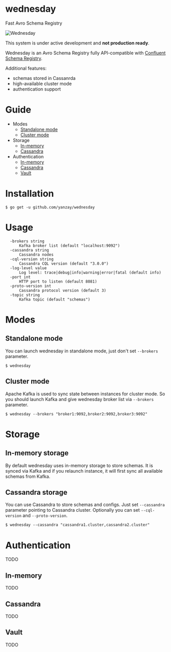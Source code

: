 # wednesday
Fast Avro Schema Registry

![Wednesday](https://upload.wikimedia.org/wikipedia/en/a/ab/Wednesdayswim.jpg)

This system is under active development and **not production ready**.

Wednesday is an Avro Schema Registry fully API-compatible with [Confluent Schema Registry](http://docs.confluent.io/2.0.0/schema-registry/docs/index.html).

Additional features:
- schemas stored in Cassanrda
- high-available cluster mode
- authentication support

# Guide

- Modes
  - [Standalone mode](#standalone-mode)
  - [Cluster mode](#cluster-mode)
- Storage
  - [In-memory](#in-memory-storage)
  - [Cassandra](#cassandra-storage)
- Authentication
  - [In-memory](#in-memory)
  - [Cassandra](#cassandra)
  - [Vault](#vault)

# Installation

```
$ go get -u github.com/yanzay/wednesday
```

# Usage

```
  -brokers string
      Kafka broker list (default "localhost:9092")
  -cassandra string
      Cassandra nodes
  -cql-version string
      Cassandra CQL version (default "3.0.0")
  -log-level value
      Log level: trace|debug|info|warning|error|fatal (default info)
  -port int
      HTTP port to listen (default 8081)
  -proto-version int
      Cassandra protocol version (default 3)
  -topic string
      Kafka topic (default "schemas")
```

# Modes

## Standalone mode

You can launch wednesday in standalone mode, just don't set `--brokers` parameter.
```
$ wednesday
```

## Cluster mode

Apache Kafka is used to sync state between instances for cluster mode.
So you should launch Kafka and give wednesday broker list via `--brokers` parameter.
```
$ wednesday --brokers "broker1:9092,broker2:9092,broker3:9092"
```

# Storage

## In-memory storage

By default wednesday uses in-memory storage to store schemas.
It is synced via Kafka and if you relaunch instance,
it will first sync all available schemas from Kafka.

## Cassandra storage

You can use Cassandra to store schemas and configs.
Just set `--cassandra` parameter pointing to Cassandra cluster.
Optionally you can set `--cql-version` and `--proto-version`.

```
$ wednesday --cassandra "cassandra1.cluster,cassandra2.cluster"
```

# Authentication

TODO

## In-memory

TODO

## Cassandra

TODO

## Vault

TODO
